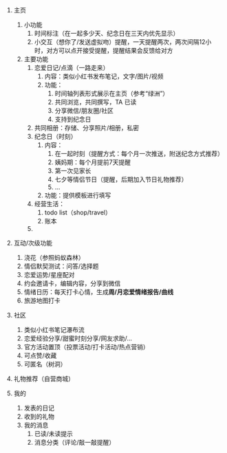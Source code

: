1. 主页
	1. 小功能
		1. 时间标注（在一起多少天、纪念日在三天内优先显示）
		2. 小交互（想你了/发送虚拟吻）提醒，一天提醒两次，两次间隔12小时，对方可以点开接受提醒，提醒结果会反馈给对方
	2. 主要功能
		1. 恋爱日记/点滴（一路走来）
			1. 内容：类似小红书发布笔记，文字/图片/视频
			2. 功能：
				1. 时间轴列表形式展示在主页（参考“绿洲”）
				2. 共同浏览，共同撰写，TA 已读
				3. 分享微信/朋友圈/社区
				4. 支持到纪念日
		2. 共同相册：存储、分享照片/相册，私密
		3. 纪念日（时刻）
			1. 内容：
				1. 在一起时刻（提醒方式：每个月一次推送，附送纪念方式推荐）
				2. 姨妈期：每个月提前7天提醒
				3. 第一次见家长
				4. 七夕等情侣节日（提醒，后期加入节日礼物推荐）
				5. ...
			2. 功能：提供模板进行填写
		4. 经营生活：
			1. todo list（shop/travel）
			2. 账本
		5. 
2. 互动/次级功能
	1. 浇花（参照蚂蚁森林）
	2. 情侣默契测试：问答/选择题
	3. 恋爱运势/星座配对
	4. 约会邀请卡，编辑内容，分享到微信
	5. 情绪日历：每天打卡心情，生成**周/月恋爱情绪报告/曲线**
	6. 旅游地图打卡
3. 社区
	1. 类似小红书笔记瀑布流
	2. 恋爱经验分享/甜蜜时刻分享/网友求助/...
	3. 官方活动置顶（投票活动/打卡活动/热点营销）
	4. 可点赞/收藏
	5. 可匿名（树洞）
4. 礼物推荐（自营商城）

5. 我的
	1. 发表的日记
	2. 收到的礼物
	3. 我的消息
		1. 已读/未读提示
		2. 消息分类（评论/敲一敲提醒）